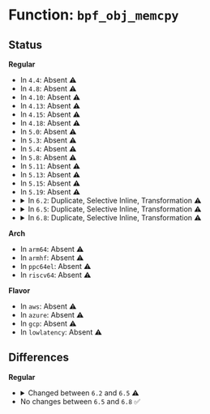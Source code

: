 # Function: <code>bpf_obj_memcpy</code>

## Status
<b>Regular</b>
<ul>
<li>
In <code>4.4</code>: Absent ⚠️
</li>
<li>
In <code>4.8</code>: Absent ⚠️
</li>
<li>
In <code>4.10</code>: Absent ⚠️
</li>
<li>
In <code>4.13</code>: Absent ⚠️
</li>
<li>
In <code>4.15</code>: Absent ⚠️
</li>
<li>
In <code>4.18</code>: Absent ⚠️
</li>
<li>
In <code>5.0</code>: Absent ⚠️
</li>
<li>
In <code>5.3</code>: Absent ⚠️
</li>
<li>
In <code>5.4</code>: Absent ⚠️
</li>
<li>
In <code>5.8</code>: Absent ⚠️
</li>
<li>
In <code>5.11</code>: Absent ⚠️
</li>
<li>
In <code>5.13</code>: Absent ⚠️
</li>
<li>
In <code>5.15</code>: Absent ⚠️
</li>
<li>
In <code>5.19</code>: Absent ⚠️
</li>
<li>
<details>
<summary>In <code>6.2</code>: Duplicate, Selective Inline, Transformation ⚠️</summary>

```c
void bpf_obj_memcpy(struct btf_field_offs *foffs, void *dst, void *src, u32 size, bool long_memcpy);
```

**Collision:** Static Duplication

**Inline:** Selective

**Transformation:** True

**Instances:**

```
In kernel/bpf/syscall.c (ffffffff812c5950)
Location: include/linux/bpf.h:378
Inline: True
Direct callers:
  - kernel/bpf/syscall.c:bpf_map_copy_value
```
```
In kernel/bpf/helpers.c (ffffffff812f28a0)
Location: include/linux/bpf.h:378
Inline: True
Direct callers:
  - kernel/bpf/helpers.c:copy_map_value_locked
```
```
In kernel/bpf/hashtab.c (ffffffff812f88b0)
Location: include/linux/bpf.h:378
Inline: True
Direct callers:
  - kernel/bpf/hashtab.c:__htab_map_lookup_and_delete_batch
  - kernel/bpf/hashtab.c:__htab_map_lookup_and_delete_elem
  - kernel/bpf/hashtab.c:htab_lru_map_update_elem
  - kernel/bpf/hashtab.c:alloc_htab_elem
```
```
In kernel/bpf/arraymap.c (ffffffff812fd860)
Location: include/linux/bpf.h:378
Inline: False
Direct callers:
  - kernel/bpf/arraymap.c:__bpf_array_map_seq_show
  - kernel/bpf/arraymap.c:bpf_percpu_array_update
  - kernel/bpf/arraymap.c:array_map_update_elem
  - kernel/bpf/arraymap.c:bpf_percpu_array_copy
```
```
In kernel/bpf/bpf_local_storage.c (ffffffff81305690)
Location: include/linux/bpf.h:378
Inline: True
Direct callers:
  - kernel/bpf/bpf_local_storage.c:bpf_selem_alloc
```
```
In net/core/bpf_sk_storage.c (ffffffff81e4c710)
Location: include/linux/bpf.h:378
Inline: True
Direct callers:
  - net/core/bpf_sk_storage.c:diag_get
  - net/core/bpf_sk_storage.c:bpf_sk_storage_clone
```
**Symbols:**

```
ffffffff812c5950-ffffffff812c5a10: bpf_obj_memcpy.constprop.0 (STB_LOCAL)
ffffffff812f28a0-ffffffff812f2960: bpf_obj_memcpy.constprop.0 (STB_LOCAL)
ffffffff812f88b0-ffffffff812f8970: bpf_obj_memcpy.constprop.0 (STB_LOCAL)
ffffffff812fd860-ffffffff812fd99c: bpf_obj_memcpy (STB_LOCAL)
ffffffff81305690-ffffffff81305750: bpf_obj_memcpy.constprop.0 (STB_LOCAL)
ffffffff81e4c710-ffffffff81e4c7d0: bpf_obj_memcpy.constprop.0 (STB_LOCAL)
```
</details>
</li>
<li>
<details>
<summary>In <code>6.5</code>: Duplicate, Selective Inline, Transformation ⚠️</summary>

```c
void bpf_obj_memcpy(struct btf_record *rec, void *dst, void *src, u32 size, bool long_memcpy);
```

**Collision:** Static Duplication

**Inline:** Selective

**Transformation:** True

**Instances:**

```
In kernel/bpf/syscall.c (ffffffff812eca70)
Location: include/linux/bpf.h:432
Inline: True
Direct callers:
  - kernel/bpf/syscall.c:bpf_map_copy_value
```
```
In kernel/bpf/helpers.c (ffffffff8131f4c0)
Location: include/linux/bpf.h:432
Inline: True
Direct callers:
  - kernel/bpf/helpers.c:copy_map_value_locked
```
```
In kernel/bpf/hashtab.c (ffffffff81326670)
Location: include/linux/bpf.h:432
Inline: False
Direct callers:
  - kernel/bpf/hashtab.c:bpf_percpu_hash_copy
  - kernel/bpf/hashtab.c:__bpf_hash_map_seq_show
  - kernel/bpf/hashtab.c:__htab_map_lookup_and_delete_batch
  - kernel/bpf/hashtab.c:__htab_map_lookup_and_delete_batch
  - kernel/bpf/hashtab.c:__htab_map_lookup_and_delete_elem
  - kernel/bpf/hashtab.c:__htab_map_lookup_and_delete_elem
  - kernel/bpf/hashtab.c:htab_lru_map_update_elem
  - kernel/bpf/hashtab.c:alloc_htab_elem
```
```
In kernel/bpf/arraymap.c (ffffffff8132c4b0)
Location: include/linux/bpf.h:432
Inline: False
Direct callers:
  - kernel/bpf/arraymap.c:__bpf_array_map_seq_show
  - kernel/bpf/arraymap.c:bpf_percpu_array_update
  - kernel/bpf/arraymap.c:array_map_update_elem
  - kernel/bpf/arraymap.c:bpf_percpu_array_copy
```
```
In kernel/bpf/bpf_local_storage.c (ffffffff81334000)
Location: include/linux/bpf.h:432
Inline: True
Direct callers:
  - kernel/bpf/bpf_local_storage.c:bpf_selem_alloc
```
```
In net/core/bpf_sk_storage.c (ffffffff81ea7e30)
Location: include/linux/bpf.h:432
Inline: True
Direct callers:
  - net/core/bpf_sk_storage.c:diag_get
  - net/core/bpf_sk_storage.c:bpf_sk_storage_clone
```
**Symbols:**

```
ffffffff812eca70-ffffffff812ecb15: bpf_obj_memcpy.constprop.0 (STB_LOCAL)
ffffffff8131f4c0-ffffffff8131f565: bpf_obj_memcpy.constprop.0 (STB_LOCAL)
ffffffff81326670-ffffffff81326755: bpf_obj_memcpy (STB_LOCAL)
ffffffff8132c4b0-ffffffff8132c595: bpf_obj_memcpy (STB_LOCAL)
ffffffff81334000-ffffffff813340a5: bpf_obj_memcpy.constprop.0 (STB_LOCAL)
ffffffff81ea7e30-ffffffff81ea7ed5: bpf_obj_memcpy.constprop.0 (STB_LOCAL)
```
</details>
</li>
<li>
<details>
<summary>In <code>6.8</code>: Duplicate, Selective Inline, Transformation ⚠️</summary>

```c
void bpf_obj_memcpy(struct btf_record *rec, void *dst, void *src, u32 size, bool long_memcpy);
```

**Collision:** Static Duplication

**Inline:** Selective

**Transformation:** True

**Instances:**

```
In kernel/bpf/syscall.c (ffffffff8130b220)
Location: include/linux/bpf.h:463
Inline: True
Direct callers:
  - kernel/bpf/syscall.c:bpf_map_copy_value
```
```
In kernel/bpf/helpers.c (ffffffff813418f0)
Location: include/linux/bpf.h:463
Inline: True
Direct callers:
  - kernel/bpf/helpers.c:copy_map_value_locked
```
```
In kernel/bpf/hashtab.c (ffffffff8134acb0)
Location: include/linux/bpf.h:463
Inline: False
Direct callers:
  - kernel/bpf/hashtab.c:bpf_percpu_hash_copy
  - kernel/bpf/hashtab.c:__bpf_hash_map_seq_show
  - kernel/bpf/hashtab.c:__htab_map_lookup_and_delete_batch
  - kernel/bpf/hashtab.c:__htab_map_lookup_and_delete_batch
  - kernel/bpf/hashtab.c:__htab_map_lookup_and_delete_elem
  - kernel/bpf/hashtab.c:__htab_map_lookup_and_delete_elem
  - kernel/bpf/hashtab.c:htab_lru_map_update_elem
  - kernel/bpf/hashtab.c:alloc_htab_elem
```
```
In kernel/bpf/arraymap.c (ffffffff813509f0)
Location: include/linux/bpf.h:463
Inline: False
Direct callers:
  - kernel/bpf/arraymap.c:__bpf_array_map_seq_show
  - kernel/bpf/arraymap.c:bpf_percpu_array_update
  - kernel/bpf/arraymap.c:array_map_update_elem
  - kernel/bpf/arraymap.c:bpf_percpu_array_copy
```
```
In kernel/bpf/bpf_local_storage.c (ffffffff813586f0)
Location: include/linux/bpf.h:463
Inline: True
Direct callers:
  - kernel/bpf/bpf_local_storage.c:bpf_selem_alloc
```
```
In net/core/bpf_sk_storage.c (ffffffff81f6a8e0)
Location: include/linux/bpf.h:463
Inline: True
Direct callers:
  - net/core/bpf_sk_storage.c:diag_get
  - net/core/bpf_sk_storage.c:bpf_sk_storage_clone
```
**Symbols:**

```
ffffffff8130b220-ffffffff8130b2c5: bpf_obj_memcpy.constprop.0 (STB_LOCAL)
ffffffff813418f0-ffffffff81341995: bpf_obj_memcpy.constprop.0 (STB_LOCAL)
ffffffff8134acb0-ffffffff8134ad95: bpf_obj_memcpy (STB_LOCAL)
ffffffff813509f0-ffffffff81350ad5: bpf_obj_memcpy (STB_LOCAL)
ffffffff813586f0-ffffffff81358795: bpf_obj_memcpy.constprop.0 (STB_LOCAL)
ffffffff81f6a8e0-ffffffff81f6a985: bpf_obj_memcpy.constprop.0 (STB_LOCAL)
```
</details>
</li>
</ul>
<b>Arch</b>
<ul>
<li>
In <code>arm64</code>: Absent ⚠️
</li>
<li>
In <code>armhf</code>: Absent ⚠️
</li>
<li>
In <code>ppc64el</code>: Absent ⚠️
</li>
<li>
In <code>riscv64</code>: Absent ⚠️
</li>
</ul>
<b>Flavor</b>
<ul>
<li>
In <code>aws</code>: Absent ⚠️
</li>
<li>
In <code>azure</code>: Absent ⚠️
</li>
<li>
In <code>gcp</code>: Absent ⚠️
</li>
<li>
In <code>lowlatency</code>: Absent ⚠️
</li>
</ul>

## Differences
<b>Regular</b>
<ul>
<li>
<details>
<summary>Changed between <code>6.2</code> and <code>6.5</code> ⚠️</summary>
<ul>
<li>
<b>Param added. </b>
<code>struct btf_record *rec</code>
</li>
<li>
<b>Param removed. </b>
<code>struct btf_field_offs *foffs</code>
</li>
</ul>
</details>
</li>
<li>
No changes between <code>6.5</code> and <code>6.8</code> ✅
</li>
</ul>
